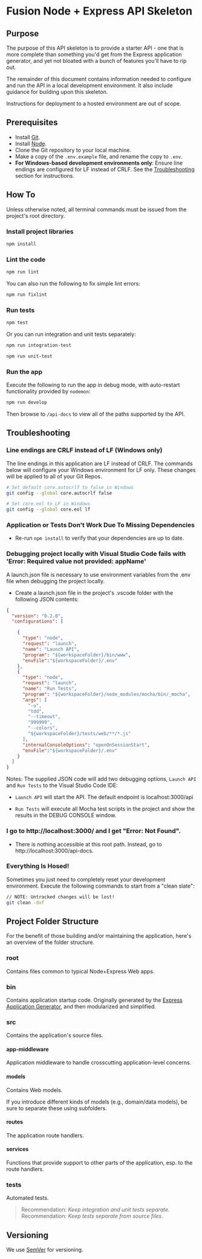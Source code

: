﻿
# Fusion Node + Express API Skeleton

## Purpose

The purpose of this API skeleton is to provide a starter API - one that is more complete than something you'd get from the Express application generator, and yet not bloated with a bunch of features you'll have to rip out.

The remainder of this document contains information needed to configure and run the API in a local development environment. It also include guidance for building upon this skeleton.

Instructions for deployment to a hosted environment are out of scope.

## Prerequisites

- Install [Git](https://git-scm.com/downloads).
- Install [Node](https://nodejs.org/en/download/).
- Clone the Git repository to your local machine.
- Make a copy of the `.env.example` file, and rename the copy to `.env`.
- **For Windows-based development environments only**: Ensure line endings are configured for LF instead of CRLF. See the [Troubleshooting](#Troubleshooting) section for instructions.

## How To

Unless otherwise noted, all terminal commands must be issued from the project's root directory.

### Install project libraries

```bash
npm install
```

### Lint the code

```bash
npm run lint
```

You can also run the following to fix simple lint errors:

```bash
npm run fixlint
```

### Run tests

```bash
npm test
```

Or you can run integration and unit tests separately:

```bash
npm run integration-test
```

```bash
npm run unit-test
```

### Run the app

Execute the following to run the app in debug mode, with auto-restart functionality provided by `nodemon`:

```bash
npm run develop
```

Then browse to `/api-docs` to view all of the paths supported by the API.

## Troubleshooting

### Line endings are CRLF instead of LF (Windows only)

The line endings in this application are LF instead of CRLF. The commands below will configure your Windows environment for LF only. These changes will be applied to all of your Git Repos.

```bash
# Set default core.autocrlf to false in Windows
git config --global core.autocrlf false

# Set core.eol to LF in Windows
git config --global core.eol lf
```

### Application or Tests Don't Work Due To Missing Dependencies

* Re-run `npm install` to verify that your dependencies are up to date.

### Debugging project locally with Visual Studio Code fails with 'Error: Required value not provided: appName'

A launch.json file is necessary to use environment variables from the .env file when debugging the project locally.

- Create a launch.json file in the project's .vscode folder with the following JSON contents:

```JSON
{
  "version": "0.2.0",
  "configurations": [

    {
      "type": "node",
      "request": "launch",
      "name": "Launch API",
      "program": "${workspaceFolder}/bin/www",
      "envFile":"${workspaceFolder}/.env"
    },
    {
      "type": "node",
      "request": "launch",
      "name": "Run Tests",
      "program": "${workspaceFolder}/node_modules/mocha/bin/_mocha",
      "args": [
        "-u",
        "tdd",
        "--timeout",
        "999999",
        "--colors",
        "${workspaceFolder}/tests/web/**/*.js"
      ],
      "internalConsoleOptions": "openOnSessionStart",
      "envFile":"${workspaceFolder}/.env"
    }
  ]
}
```

Notes: The supplied JSON code will add two debugging options, `Launch API` and `Run Tests` to the Visual Studio Code IDE:

- `Launch API` will start the API. The default endpoint is localhost:3000/api

- `Run Tests` will execute all Mocha test scripts in the project and show the results in the DEBUG CONSOLE window.

### I go to http://localhost:3000/ and I get "Error: Not Found".
* There is nothing accessible at this root path. Instead, go to http://localhost:3000/api-docs.

### Everything Is Hosed!

Sometimes you just need to completely reset your development environment. Execute the following commands to start from a "clean slate":

```bash
// NOTE: Untracked changes will be lost!
git clean -dxf
```

## Project Folder Structure

For the benefit of those building and/or maintaining the application, here's an overview of the folder structure.

### root

Contains files common to typical Node+Express Web apps.

### bin

Contains application startup code. Originally generated by the [Express Application Generator](https://expressjs.com/en/starter/generator.html), and then modularized and simplified.

### src

Contains the application's source files.

#### app-middleware

Application middleware to handle crosscutting application-level concerns.

#### models

Contains Web models.

If you introduce different kinds of models (e.g., domain/data models), be sure to separate these using subfolders.

#### routes

The application route handlers.

#### services

Functions that provide support to other parts of the application, esp. to the route handlers.

### tests

Automated tests.

  > Recommendation: *Keep integration and unit tests separate.*
  > Recommendation: *Keep tests separate from source files.*

## Versioning

We use [SemVer](http://semver.org/) for versioning.
